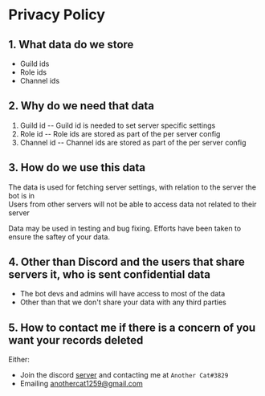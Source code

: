 # Privacy Policy

## 1. What data do we store

- Guild ids
- Role ids
- Channel ids

## 2. Why do we need that data

1. Guild id -- Guild id is needed to set server specific settings
2. Role id -- Role ids are stored as part of the per server config
3. Channel id -- Channel ids are stored as part of the per server config

## 3. How do we use this data

The data is used for fetching server settings, with relation to the server the bot is in  
Users from other servers will not be able to access data not related to their server

Data may be used in testing and bug fixing. Efforts have been taken to ensure the saftey of your data.

## 4. Other than Discord and the users that share servers it, who is sent confidential data

- The bot devs and admins will have access to most of the data
- Other than that we don't share your data with any third parties

## 5. How to contact me if there is a concern of you want your records deleted

Either:

- Join the discord [server](https://discord.gg/xFZu29t) and contacting me at `Another Cat#3829`
- Emailing anothercat1259@gmail.com
